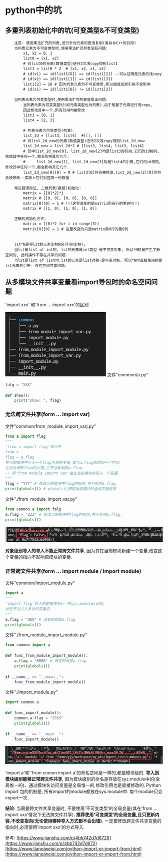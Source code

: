# python中的坑
## 多重列表初始化中的坑(可变类型&不可变类型)
```
    注意: 使用乘法扩充的列表,进行针对元素的是浅复制(类似与C++的引用)
    当列表元素为不可变类型时,使用乘法扩充列表没有问题:
        x1, x2 = 0, 1
        list0 = [x1, x2]
        # 对list0的元素(数值类型)进行2次浅copy得到list1
        list1 = list0 * 2  # [x1, x2, x1, x2]
        # id(x1) == id(list1[0]) == id(list1[2]) --可以证明是元素的浅copy
        # id(x2) == id(list1[1]) == id(list1[3])
        list1[2] = 10 # 因为列表元素为不可变类型,所以赋值后原引用不受影响
        # id(x1) == id(list1[0]) != id(list1[2])

    当列表元素为可变类型时,使用乘法扩充列表容易出问题:
        当列表元素为可变类型时(如元素类型也为列表),由于是基于元素进行浅copy,
        因此修改其中一个,所有引用均被修改
        list3 = [0, 1]
        list4 = [2, 3]

        # 列表元素为可变类型(列表)
        list_2d = [list3, list4]  #[[], []]
        # 对list_2d_new的元素(数值类型)进行2次浅copy得到list_2d_new
        list_2d_new = list_2d*2 # [list3, list4, list3, list4]
        # 其中list_2d_new[0], list_2d_new[2]均是list3的引用,它们的id相同,修改其中任何一个,都会影响其它几个.
        #     list_2d_new[1], list_2d_new[3]均是list4的引用,它们的id相同,修改其中任何一个,都会影响其它几个.
        list_2d_new[0][0] = 9 # list3[0]将会被修改,list_2d_new[2][0]也将会被修改--实际上它们对应同一份数据

    常见错误用法, 二维列表(数组)初始化:
        matrix = [[0]*2]*3
        matrix # [[0, 0], [0, 0], [0, 0]]
        matrix[0][0] = 1 # !!!这里改变的是matrix所有行的第0列!!!
        matrix # [[1, 0], [1, 0], [1, 0]]

    正确的初始化方式:
        matrix = [[0]*2 for i in range(3)]
        matrix[0][0] = 1 # 这里改变的只是matrix第0行的第0列


    lst*N是将lst的元素复制N份(引用复制); 
    当lst是list of int时, lst的元素是int类型-是不可变对象, 所以*N时是产生了新空间的, 此时操作不存在共享的问题. 
    当lst是list of list时,lst的元素是list对象-是可变对象, 所以*N时直接使用的是lst元素的引用--存在空间共享问题.
```


## 从多模块文件共享变量看import导包时的命名空间问题
'import xxx' 和'from ... import xxx'的区别

![](images_attachments/386312250197.png)
文件"common/a.py"
```common/a.py
falg = "XXX"

def show():
    print("show: ", flag)
```

### 无法跨文件共享(form ... import var)
文件"common/from_module_import_varj.py"
```from_module_import_var.py
from a import flag
"""
'from a import flag'相当于
from a
flag = a.flag
在当前模块中引入一个flag名称的变量,其与a.flag指向同一个内容.
在此处修改flag的引用,并不会影响到a.flag.
-- 即'from module import var'会在当前模块中引入一个变量.
"""
flag = "YYY" # 修改当前模块中flag的指向,并不影响a.flag．
print(globals()) # globals()获取当前模块的全局变量信息
```

文件"./from_module_import_var.py"
```from_module_import_var.py
from common.a import falg
a.flag = "ZZZ" # 修改当前模块中flag的指向,并不影响a.flag．
print(globals())
```
![](images_attachments/4181449259173.png)

**对象级别导入的导入不能正常跨文件共享**, 因为其在当前模块新建一个变量,改变这个变量的指向不影响原模块的变量.

### 正常跨文件共享(form ... import module / import module)
文件"common/import_module.py"
```common/import_module.py
import a
"""
'import flag'导入的是模块名a--在sys.modules记录,
此时不会引入多余的变量名.
"""
a.flag = "QQQ" # 改变的就是a.flag
print(globals())
```

文件"./from_module_import_module.py"
```./from_module_import_module.py
from common import a

def func_from_module_import_module():
    a.flag = "RRRR" # 改变的就是a.flag
    print(globals())

if __name__ == "__main__":
    func_from_module_import_module()
```

文件"./import_module.py"
```./import_module.py
import common.a

def func_import_module():
    common.a.flag = "SSSS"
    print(globals())

if __name__ == "__main__":
    func_import_module()
```
![](images_attachments/603051254309.png)

'import a'和''from comon import a'的命名空间是一样的,都是模块级的.
**导入到模块级别能够正常跨文件共享**, 因为模块级别的命名是存放在sys.module中的(全局惟一的)，通过模块名访问变量是全局惟一的,修改引用也是直接修改的.
Python import 包的机制是, 所有import的module都放在sys.module中. 每个module只会import一次.



**结论**:
当需要跨文件共享变量时, 
不要使用'不可变类型'的全局变量(其在'from ... import xxx'情况下无法跨文件共享).
**推荐使用'可变类型'的全局变量,且只更新内容,不改变指向(无论使用哪种导入方式都不会出错).**
一定要修改跨文件共享变量的指向时,必须使用'import xxx'的方式导入.

参考: 
[https://www.jianshu.com/p/4bb742d7d6729](https://www.jianshu.com/p/4bb742d7d672)
[https://www.tianqiweiqi.com/python-import-or-import-from.html](https://www.tianqiweiqi.com/python-import-or-import-from.html)
